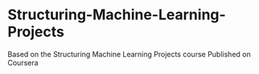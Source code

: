 # Structuring-Machine-Learning-Projects
Based on the Structuring Machine Learning Projects course Published on Coursera
